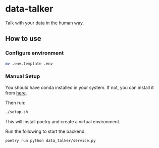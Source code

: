 # data-talker
Talk with your data in the human way.

## How to use
### Configure environment
```bash
mv .env.template .env
```

### Manual Setup
You should have conda installed in your system. If not, you can install it from [here](https://docs.conda.io/projects/conda/en/latest/user-guide/install/index.html).

Then run:
```bash
./setup.sh
```
This will install poetry and create a virtual environment.

Run the following to start the backend:
```bash
poetry run python data_talker/service.py
```
